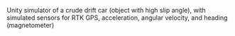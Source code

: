 Unity simulator of a crude drift car (object with high slip angle), with simulated sensors for RTK GPS, acceleration, angular velocity, and heading (magnetometer)
